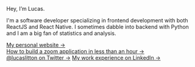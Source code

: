 Hey, I’m Lucas.

I'm a software developer specializing in frontend development with both ReactJS and React Native. I sometimes dabble into backend with Python and I am a big fan of statistics and analysis. 

[My personal website &rarr;](https://lucaslitton.me/) <br />
[How to build a zoom application in less than an hour &rarr;](https://lucaslitton.me/blog/how-to-build-a-zoom-application-in-less-than-an-hour) <br />
[@lucaslitton on Twitter &rarr;](https://twitter.com/lucaslitton)
[My work experience on LinkedIn &rarr;](https://linkedin.com/in/lucaslitton)
